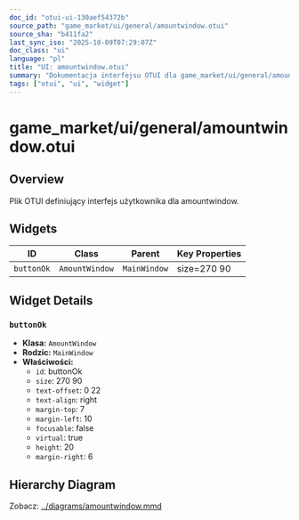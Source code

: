 ```yaml
---
doc_id: "otui-ui-130aef54372b"
source_path: "game_market/ui/general/amountwindow.otui"
source_sha: "b411fa2"
last_sync_iso: "2025-10-09T07:29:07Z"
doc_class: "ui"
language: "pl"
title: "UI: amountwindow.otui"
summary: "Dokumentacja interfejsu OTUI dla game_market/ui/general/amountwindow.otui"
tags: ["otui", "ui", "widget"]
---
```


# game_market/ui/general/amountwindow.otui

## Overview

Plik OTUI definiujący interfejs użytkownika dla amountwindow.

## Widgets

| ID | Class | Parent | Key Properties |
|----|-------|--------|----------------|
| `buttonOk` | `AmountWindow` | `MainWindow` | size=270 90 |

## Widget Details

### `buttonOk`

- **Klasa:** `AmountWindow`
- **Rodzic:** `MainWindow`
- **Właściwości:**
  - `id`: buttonOk
  - `size`: 270 90
  - `text-offset`: 0 22
  - `text-align`: right
  - `margin-top`: 7
  - `margin-left`: 10
  - `focusable`: false
  - `virtual`: true
  - `height`: 20
  - `margin-right`: 6

## Hierarchy Diagram

Zobacz: [../diagrams/amountwindow.mmd](../diagrams/amountwindow.mmd)
